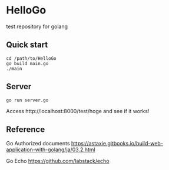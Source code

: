 # HelloGo
test repository for golang

## Quick start
```
cd /path/to/HelloGo
go build main.go
./main
```

## Server
```
go run server.go
```
Access http://localhost:8000/test/hoge and see if it works!

## Reference
Go Authorized documents
https://astaxie.gitbooks.io/build-web-application-with-golang/ja/03.2.html

Go Echo
https://github.com/labstack/echo
